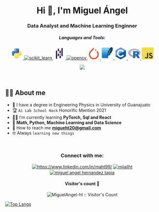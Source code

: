 <h1 align="center">Hi 👋, I'm Miguel Ángel </h1>
<h3 align="center">Data Analyst and Machine Learning Enginner</h3>


<h5 align="center">Languages and Tools:</h5>
<p align="center"> <a href="https://www.python.org" target="_blank" rel="noreferrer"> <img src="https://raw.githubusercontent.com/devicons/devicon/master/icons/python/python-original.svg" alt="python" width="40" height="40"/> </a> <a href="https://scikit-learn.org/" target="_blank" rel="noreferrer"> <img src="https://upload.wikimedia.org/wikipedia/commons/0/05/Scikit_learn_logo_small.svg" alt="scikit_learn" width="40" height="40"/> </a>  <a href="https://pandas.pydata.org/" target="_blank" rel="noreferrer"> <img src="https://raw.githubusercontent.com/devicons/devicon/2ae2a900d2f041da66e950e4d48052658d850630/icons/pandas/pandas-original.svg" alt="pandas" width="40" height="40"/> </a> <a href="https://opencv.org/" target="_blank" rel="noreferrer"> <img src="https://www.vectorlogo.zone/logos/opencv/opencv-icon.svg" alt="opencv" width="40" height="40"/> </a> <a href="https://pytorch.org/" target="_blank" rel="noreferrer"> <img src="https://github.com/devicons/devicon/blob/master/icons/pytorch/pytorch-original.svg" alt="pytorch" width="40" height="40"/> </a> <a href="https://www.sqlite.org/index.html" target="_blank" rel="noreferrer"> <img src="https://github.com/devicons/devicon/blob/master/icons/sqlite/sqlite-original.svg" alt="sqllite" width="40" height="40"/>  </a>  <a href="https://www.cprogramming.com/" target="_blank" rel="noreferrer"> <img src="https://raw.githubusercontent.com/devicons/devicon/master/icons/c/c-original.svg" alt="c" width="40" height="40"/> </a>  <a href="https://www.r-project.org/" target="_blank" rel="noreferrer"> <img src="https://github.com/devicons/devicon/blob/master/icons/r/r-original.svg" alt="r" width="40" height="40"/> </a> <a href="https://developer.mozilla.org/en-US/docs/Web/JavaScript" target="_blank" rel="noreferrer"> <img src="https://raw.githubusercontent.com/devicons/devicon/master/icons/javascript/javascript-original.svg" alt="javascript" width="40" height="40"/> </a> </p>


<p align="center">
  <a href="https://github.com/DenverCoder1/readme-typing-svg"><img src="https://readme-typing-svg.herokuapp.com?font=Fira+Code&pause=1000&color=F77A3C&width=435&lines=The+five+boxing+wizards+jump+quickly&lines=Physical+Engineer;Honorific+Mention+2021;Pysics,+Math,+Python...;Machine+Learning+and+Data+Science;migueht20@gmail.com;Always%20learning%20new%20things&center=true&width=500&height=50"></a>
</p>


<br>

## :sassy_man:  About me


- :school: I have a degree in Engineering Physics in University of Guanajuato
- :trophy: `Ai Lab School Hack` Honorific Mention 2021
- :student:  I’m currently learning **PyTorch, Sql and React**
- :thinking: **Math, Python, Machine Learning and Data Science**
- 📧 How to reach me **migueht20@gmail.com**
- :nerd_face: Always `learning new things`


<br> 


<h3 align="center">Connect with me:</h3>
<p align="center">
<a href="https://linkedin.com/in/maht99/" target="blank"><img align="center" src="https://raw.githubusercontent.com/rahuldkjain/github-profile-readme-generator/master/src/images/icons/Social/linked-in-alt.svg" alt="https://www.linkedin.com/in/maht99/" height="30" width="40" /></a>
<a href="https://instagram.com/mijailht" target="blank"><img align="center" src="https://raw.githubusercontent.com/rahuldkjain/github-profile-readme-generator/master/src/images/icons/Social/instagram.svg" alt="mijailht" height="30" width="40" /></a>
<a href="https://www.youtube.com/channel/UCe24tauE3QCEFlq-GyiK4fw/featured" target="blank"><img align="center" src="https://raw.githubusercontent.com/rahuldkjain/github-profile-readme-generator/master/src/images/icons/Social/youtube.svg" alt="miguel angel hernandez tapia" height="30" width="40" /></a>
</p>




<h4 align="center">Visitor's count 👀</h4>
<p align="center"><img src="https://profile-counter.glitch.me/{MiguelAngel-ht}/count.svg" alt="MiguelAngel-ht :: Visitor's Count" /></p>


[![Top Langs](https://github-readme-stats.vercel.app/api/top-langs/?username=MiguelAngel-ht&layout=compact&hide=jupyter%20notebook)](https://github.com/MiguelAngel-ht/github-readme-stats)


<!---
MiguelAngel-ht/MiguelAngel-ht is a ✨ special ✨ repository because its `README.md` (this file) appears on your GitHub profile.
You can click the Preview link to take a look at your changes.
--->
